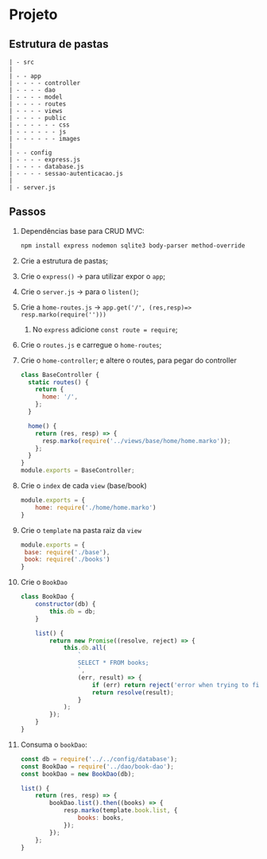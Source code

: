 # Projeto

## Estrutura de pastas

```
| - src
|
| - - app
| - - - - controller
| - - - - dao
| - - - - model
| - - - - routes
| - - - - views
| - - - - public
| - - - - - - css
| - - - - - - js
| - - - - - - images
|
| - - config
| - - - - express.js
| - - - - database.js
| - - - - sessao-autenticacao.js
|
| - server.js
```

## Passos

1. Dependências base para CRUD MVC:

   ```bash
   npm install express nodemon sqlite3 body-parser method-override
   ```

2. Crie a estrutura de pastas;

3. Crie o `express()` -> para utilizar expor o `app`;

4. Crie o `server.js` -> para o `listen()`;

5. Crie a `home-routes.js` -> `app.get('/', (res,resp)=> resp.marko(require('')))`

   1. No `express` adicione `const route = require`;

6. Crie o `routes.js` e carregue o `home-routes`;

7. Crie o `home-controller`; e altere o routes, para pegar do controller

   ```javascript
   class BaseController {
     static routes() {
       return {
         home: '/',
       };
     }
   
     home() {
       return (res, resp) => {
         resp.marko(require('../views/base/home/home.marko'));
       };
     }
   }
   module.exports = BaseController;
   ```

8. Crie o `index` de cada  `view` (base/book)

   ```javascript
   module.exports = {
       home: require('./home/home.marko')
   }
   ```

9. Crie o `template` na pasta raiz da `view`

   ```javascript
   module.exports = {
   	base: require('./base'),
   	book: require('./books')
   }
   ```

10. Crie o `BookDao`

    ```javascript
    class BookDao {
        constructor(db) {
            this.db = db;
        }
    
        list() {
            return new Promise((resolve, reject) => {
                this.db.all(
                    `
                    SELECT * FROM books;
                    `,
                    (err, result) => {
                        if (err) return reject('error when trying to find the books');
                        return resolve(result);
                    }
                );
            });
        }
    }
    ```

11. Consuma o `bookDao`:

    ```javascript
    const db = require('../../config/database');
    const BookDao = require('../dao/book-dao');
    const bookDao = new BookDao(db);
    
    list() {
        return (res, resp) => {
            bookDao.list().then((books) => {
                resp.marko(template.book.list, {
                    books: books,
                });
            });
        };
    }
    ```

    